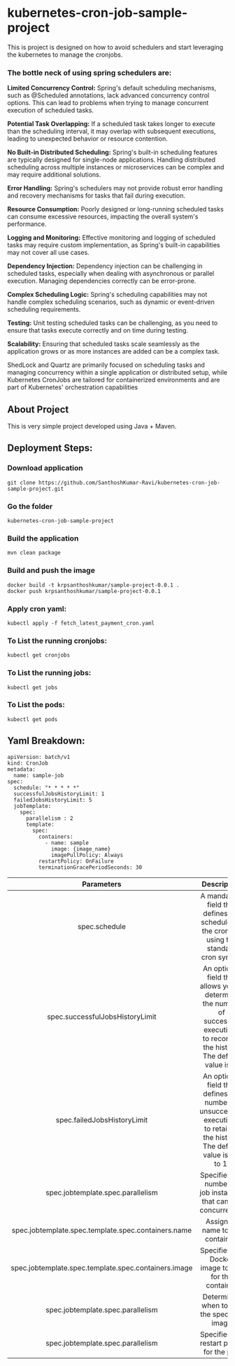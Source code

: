 # kubernetes-cron-job-sample-project
This is project is designed on how to avoid schedulers and start leveraging the kubernetes to manage the cronjobs. 

### The bottle neck of using spring schedulers are:

**Limited Concurrency Control:** Spring's default scheduling mechanisms, such as @Scheduled annotations, lack advanced concurrency control options. This can lead to problems when trying to manage concurrent execution of scheduled tasks.

**Potential Task Overlapping:** If a scheduled task takes longer to execute than the scheduling interval, it may overlap with subsequent executions, leading to unexpected behavior or resource contention.

**No Built-in Distributed Scheduling:** Spring's built-in scheduling features are typically designed for single-node applications. Handling distributed scheduling across multiple instances or microservices can be complex and may require additional solutions.

**Error Handling:** Spring's schedulers may not provide robust error handling and recovery mechanisms for tasks that fail during execution.

**Resource Consumption:** Poorly designed or long-running scheduled tasks can consume excessive resources, impacting the overall system's performance.

**Logging and Monitoring:** Effective monitoring and logging of scheduled tasks may require custom implementation, as Spring's built-in capabilities may not cover all use cases.

**Dependency Injection:** Dependency injection can be challenging in scheduled tasks, especially when dealing with asynchronous or parallel execution. Managing dependencies correctly can be error-prone.

**Complex Scheduling Logic:** Spring's scheduling capabilities may not handle complex scheduling scenarios, such as dynamic or event-driven scheduling requirements.

**Testing:** Unit testing scheduled tasks can be challenging, as you need to ensure that tasks execute correctly and on time during testing.

**Scalability:** Ensuring that scheduled tasks scale seamlessly as the application grows or as more instances are added can be a complex task.

ShedLock and Quartz are primarily focused on scheduling tasks and managing concurrency within a single application or distributed setup, while Kubernetes CronJobs are tailored for containerized environments and are part of Kubernetes' orchestration capabilities

## About Project
This is very simple project developed using Java + Maven.

## Deployment Steps:
### Download application
``` git clone https://github.com/SanthoshKumar-Ravi/kubernetes-cron-job-sample-project.git ```

### Go the folder
``` kubernetes-cron-job-sample-project ```

### Build the application
``` mvn clean package ```

### Build and push the image
```
docker build -t krpsanthoshkumar/sample-project-0.0.1 .
docker push krpsanthoshkumar/sample-project-0.0.1
```

### Apply cron yaml:
``` kubectl apply -f fetch_latest_payment_cron.yaml ```

### To List the running cronjobs:
``` kubectl get cronjobs ```

### To List the running jobs:
``` kubectl get jobs ```

### To List the pods:
``` kubectl get pods ```

## Yaml Breakdown:
```
apiVersion: batch/v1
kind: CronJob
metadata:
  name: sample-job
spec:
  schedule: "* * * * *"
  successfulJobsHistoryLimit: 1
  failedJobsHistoryLimit: 5
  jobTemplate:
    spec:
      parallelism : 2
      template:
        spec:
          containers:
            - name: sample
              image: {image_name}
              imagePullPolicy: Always
          restartPolicy: OnFailure
          terminationGracePeriodSeconds: 30
```


|                            Parameters                            | Description |
|:----------------------------------------------------------------:|:-----------:|
|                          spec.schedule                           |    A mandatory field that defines the schedule for the cron job using the standard cron syntax.     |
|                 spec.successfulJobsHistoryLimit                  |     An optional field that allows you to determine the number of successful executions to record in the history. The default value is 3.     | 
|                   spec.failedJobsHistoryLimit                    |    An optional field that defines the number of unsuccessful executions to retain in the history. The default value is set to 1.     |
|                spec.jobtemplate.spec.parallelism                 |    Specifies the number of job instances that can run concurrently.     |
|       spec.jobtemplate.spec.template.spec.containers.name        |    Assigns a name to the container.     |
|       spec.jobtemplate.spec.template.spec.containers.image       |    Specifies the Docker image to use for the container     |
|                spec.jobtemplate.spec.parallelism                 |    Determines when to pull the specified image     |
|                spec.jobtemplate.spec.parallelism                 |    Specifies the restart policy for the pod     |

